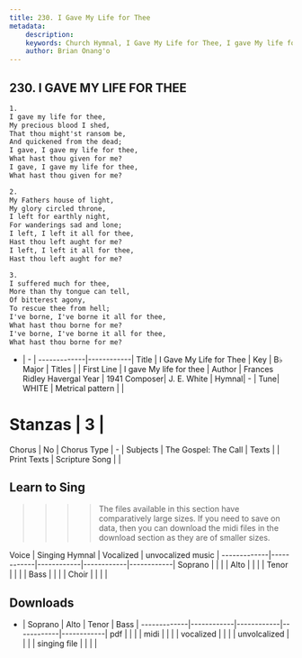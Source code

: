 ```yaml
---
title: 230. I Gave My Life for Thee
metadata:
    description: 
    keywords: Church Hymnal, I Gave My Life for Thee, I gave My life for thee, 
    author: Brian Onang'o
---
```



## 230. I GAVE MY LIFE FOR THEE

```txt
1.
I gave my life for thee, 
My precious blood I shed, 
That thou might'st ransom be, 
And quickened from the dead; 
I gave, I gave my life for thee, 
What hast thou given for me? 
I gave, I gave my life for thee, 
What hast thou given for me? 

2.
My Fathers house of light, 
My glory circled throne, 
I left for earthly night, 
For wanderings sad and lone; 
I left, I left it all for thee, 
Hast thou left aught for me? 
I left, I left it all for thee, 
Hast thou left aught for me? 

3.
I suffered much for thee, 
More than thy tongue can tell, 
Of bitterest agony, 
To rescue thee from hell; 
I've borne, I've borne it all for thee, 
What hast thou borne for me? 
I've borne, I've borne it all for thee, 
What hast thou borne for me?

```

- |   -  |
-------------|------------|
Title | I Gave My Life for Thee |
Key | B♭ Major |
Titles |  |
First Line | I gave My life for thee |
Author | Frances Ridley Havergal
Year | 1941
Composer| J. E. White |
Hymnal|  - |
Tune| WHITE |
Metrical pattern | |
# Stanzas | 3 |
Chorus | No |
Chorus Type | - |
Subjects | The Gospel: The Call |
Texts |  |
Print Texts | 
Scripture Song |  |
  
## Learn to Sing

>>>> The files available in this section have comparatively large sizes. If you need to save on data, then you can download the midi files in the download section as they are of smaller sizes.

Voice |  Singing Hymnal | Vocalized | unvocalized music |
-------------|------------|------------|------------|------------|
Soprano | | | |
Alto | | | |
Tenor | | | |
Bass | | | |
Choir | | | |

## Downloads

- |  Soprano | Alto | Tenor | Bass |
-------------|------------|------------|------------|------------|
pdf | | | |
midi | | | |
vocalized | | | |
unvolcalized | | | |
singing file | | | |
  